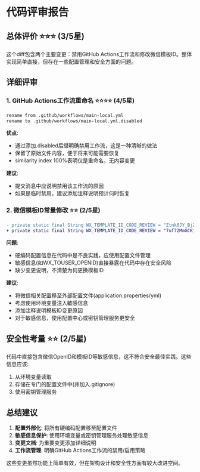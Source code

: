 # 代码评审报告

## 总体评价 ⭐⭐⭐ (3/5星)

这个diff包含两个主要变更：禁用GitHub Actions工作流和修改微信模板ID。整体实现简单直接，但存在一些配置管理和安全方面的问题。

## 详细评审

### 1. GitHub Actions工作流重命名 ⭐⭐⭐⭐ (4/5星)

```diff
rename from .github/workflows/main-local.yml
rename to .github/workflows/main-local.yml.disabled
```

**优点**:
- 通过添加.disabled后缀明确禁用工作流，这是一种清晰的做法
- 保留了原始文件内容，便于将来可能需要恢复
- similarity index 100%表明仅是重命名，无内容变更

**建议**:
- 提交消息中应说明禁用该工作流的原因
- 如果是临时禁用，建议添加注释说明预计何时恢复

### 2. 微信模板ID常量修改 ⭐⭐ (2/5星)

```diff
- private static final String WX_TEMPLATE_ID_CODE_REVIEW = "Ztnk0JY_BjZfDHYM4IMQNotxG3IPVmzz3liKLdoafkc" ;
+ private static final String WX_TEMPLATE_ID_CODE_REVIEW = "7uf7ZMmGCKjrCQE-eDGXTHSvHJNHNiRX7LcVuo5KUN4" ;
```

**问题**:
- 硬编码配置信息在代码中是不良实践，应使用配置文件管理
- 敏感信息(如WX_TOUSER_OPENID)直接暴露在代码中存在安全风险
- 缺少变更说明，不清楚为何更换模板ID

**建议**:
- 将微信相关配置移至外部配置文件(application.properties/yml)
- 考虑使用环境变量注入敏感信息
- 添加注释说明模板ID变更原因
- 对于敏感信息，使用配置中心或密钥管理服务更安全

## 安全性考量 ⭐⭐ (2/5星)

代码中直接包含微信OpenID和模板ID等敏感信息，这不符合安全最佳实践。这些信息应该:
1. 从环境变量读取
2. 存储在专门的配置文件中(并加入.gitignore)
3. 使用密钥管理服务

## 总结建议

1. **配置外部化**: 将所有硬编码配置移至配置文件
2. **敏感信息保护**: 使用环境变量或密钥管理服务处理敏感信息
3. **变更文档**: 为重要变更添加详细说明
4. **工作流管理**: 明确GitHub Actions工作流的禁用/启用策略

这些变更虽然功能上简单有效，但在架构设计和安全性方面有较大改进空间。
